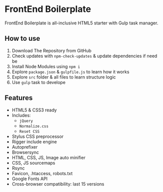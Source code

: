 # FrontEnd Boilerplate

FrontEnd Boilerplate is all-inclusive HTML5 starter with Gulp task manager.

## How to use

1. Download The Repository from GitHub
2. Check updates with `npm-check-updates` & update dependencies if need be
3. Install Node Modules using `npm i`
4. Explore `package.json` & `gulpfile.js` to learn how it works
5. Explore `src` folder & all files to learn structure logic
6. Use `gulp` task to develope

## Features

* HTML5 & CSS3 ready
* Includes:
  * `jQuery`
  * `Normalize.css`
  * `Reset CSS`
* Stylus CSS preprocessor
* Rigger include engine
* Autoprefixer
* Browsersync
* HTML, CSS, JS, Image auto minifier
* CSS, JS sourcemaps
* Rsync
* Favicon, .htaccess, robots.txt
* Google Fonts API
* Cross-browser compatibility: last 15 versions
